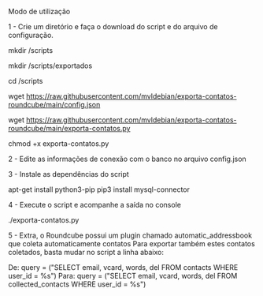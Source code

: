 Modo de utilização

1 - Crie um diretório e faça o download do script e do arquivo de configuração.

mkdir /scripts

mkdir /scripts/exportados

cd /scripts

wget https://raw.githubusercontent.com/mvldebian/exporta-contatos-roundcube/main/config.json

wget https://raw.githubusercontent.com/mvldebian/exporta-contatos-roundcube/main/exporta-contatos.py

chmod +x exporta-contatos.py

2 - Edite as informações de conexão com o banco no arquivo config.json

3 - Instale as dependências do script

apt-get install python3-pip
pip3 install mysql-connector

4 - Execute o script e acompanhe a saída no console

./exporta-contatos.py

5 - Extra, o Roundcube possui um plugin chamado automatic_addressbook que coleta automaticamente contatos
Para exportar também estes contatos coletados, basta mudar no script a linha abaixo:

De: query = ("SELECT email, vcard, words, del FROM contacts WHERE user_id = %s")
Para: query = ("SELECT email, vcard, words, del FROM collected_contacts WHERE user_id = %s")
